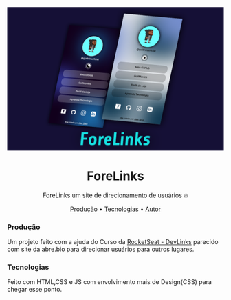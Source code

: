 <img src="./assets/capa.png"/>
<h1 align="center">
	ForeLinks
</h1>
<p align ="center">
	ForeLinks um site de direcionamento de usuários 🔥
</p>
<p align="center">
 <a href="#produçao">Produção</a> • 
 <a href="#tecnologias">Tecnologias</a> • 
 <a href="#autor">Autor</a>
</p>

### Produção
<p>
 Um projeto feito com a ajuda do Curso da <a href="https://www.rocketseat.com.br">RocketSeat - DevLinks</a> parecido com site da abre.bio para direcionar usuários para outros lugares.
</p>

### Tecnologias
<p>
 Feito com HTML,CSS e JS com envolvimento mais de Design(CSS) para chegar esse ponto.
</p>

